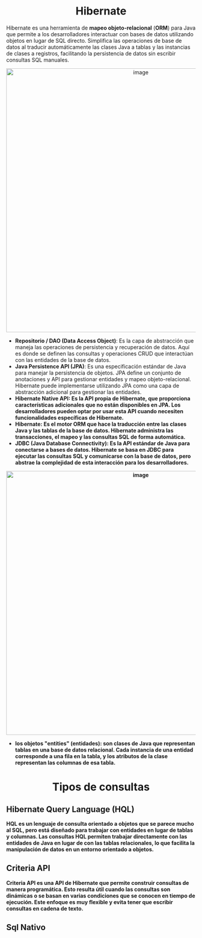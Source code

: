 <h1 align="center">Hibernate</h1>
<p>Hibernate es una herramienta de <b>mapeo objeto-relacional</b> (<b>ORM</b>) para Java que permite a los desarrolladores interactuar con bases de datos utilizando objetos en lugar de SQL directo. Simplifica las operaciones de base de datos al traducir automáticamente las clases Java a tablas y las instancias de clases a registros, facilitando la persistencia de datos sin escribir consultas SQL manuales.</p>
<p align="center"><img width="700" alt="image" src="https://github.com/user-attachments/assets/f1732051-8a96-40b3-bb64-0990fbd48a11"></p>

- <b>Repositorio / DAO (Data Access Object)</b>: Es la capa de abstracción que maneja las operaciones de persistencia y recuperación de datos. Aquí es donde se definen las consultas y operaciones CRUD que interactúan con las entidades de la base de datos.
- <b>Java Persistence API (JPA)</b>: Es una especificación estándar de Java para manejar la persistencia de objetos. JPA define un conjunto de anotaciones y API para gestionar entidades y mapeo objeto-relacional. Hibernate puede implementarse utilizando JPA como una capa de abstracción adicional para gestionar las entidades.
- <b>Hibernate Native API<b/>: Es la API propia de Hibernate, que proporciona características adicionales que no están disponibles en JPA. Los desarrolladores pueden optar por usar esta API cuando necesiten funcionalidades específicas de Hibernate.
- <b>Hibernate</b>: Es el motor ORM que hace la traducción entre las clases Java y las tablas de la base de datos. Hibernate administra las transacciones, el mapeo y las consultas SQL de forma automática.
- <b>JDBC (Java Database Connectivity)</b>: Es la API estándar de Java para conectarse a bases de datos. Hibernate se basa en JDBC para ejecutar las consultas SQL y comunicarse con la base de datos, pero abstrae la complejidad de esta interacción para los desarrolladores.

<p align="center"><img width="700" alt="image" src="https://github.com/user-attachments/assets/e1109b3b-43f5-4480-afb4-404b394f6a60"></p>

- <b>los objetos "entities" (entidades)</b>: son clases de Java que representan tablas en una base de datos relacional. Cada instancia de una entidad corresponde a una fila en la tabla, y los atributos de la clase representan las columnas de esa tabla.

<h1 align="center">Tipos de consultas</h1>
<h2>Hibernate Query Language (HQL)</h2>
<p><b>HQL</b> es un lenguaje de consulta orientado a objetos que se parece mucho al SQL, pero está diseñado para trabajar con entidades en lugar de tablas y columnas. Las consultas HQL permiten trabajar directamente con las entidades de Java en lugar de con las tablas relacionales, lo que facilita la manipulación de datos en un entorno orientado a objetos.</p>
<h2>Criteria API</h2>
<p><b>Criteria API</b> es una API de Hibernate que permite construir consultas de manera programática. Esto resulta útil cuando las consultas son dinámicas o se basan en varias condiciones que se conocen en tiempo de ejecución. Este enfoque es muy flexible y evita tener que escribir consultas en cadena de texto.</p>
<h2>Sql Nativo</h2>
